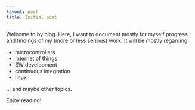 ```yaml
---
layout: post
title: Initial post
---
```

Welcome to by blog. Here, I want to document mostly for myself progress and findings of my (more or less serious) work. It will be mostly regarding:
* microcontrollers
* Internet of things
* SW development
* continuous integration
* linux

... and maybe other topics.

Enjoy reading!
